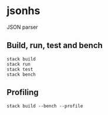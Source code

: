 # jsonhs

JSON parser

## Build, run, test and bench

```
stack build
stack run
stack test
stack bench
```

## Profiling

```
stack build --bench --profile
```